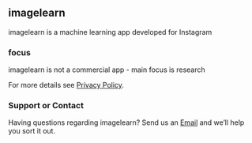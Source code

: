 ## imagelearn

imagelearn is a machine learning app developed for Instagram

### focus

imagelearn is not a commercial app - main focus is research

For more details see [Privacy Policy](https://ganagno.github.io/privacypolicy).

### Support or Contact

Having questions regarding imagelearn? Send us an [Email](mailto:mail@anagno.com) and we’ll help you sort it out.
